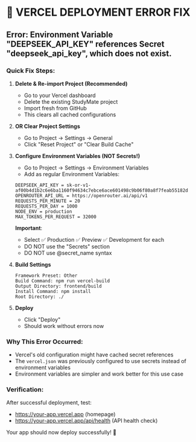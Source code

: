 # 🚨 VERCEL DEPLOYMENT ERROR FIX

## Error: Environment Variable "DEEPSEEK_API_KEY" references Secret "deepseek_api_key", which does not exist.

### Quick Fix Steps:

1. **Delete & Re-import Project (Recommended)**
   - Go to your Vercel dashboard
   - Delete the existing StudyMate project
   - Import fresh from GitHub
   - This clears all cached configurations

2. **OR Clear Project Settings**
   - Go to Project → Settings → General
   - Click "Reset Project" or "Clear Build Cache"

3. **Configure Environment Variables (NOT Secrets!)**
   - Go to Project → Settings → Environment Variables
   - Add as regular Environment Variables:

   ```
   DEEPSEEK_API_KEY = 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
   OPENROUTER_API_URL = https://openrouter.ai/api/v1
   REQUESTS_PER_MINUTE = 20
   REQUESTS_PER_DAY = 1000
   NODE_ENV = production
   MAX_TOKENS_PER_REQUEST = 32000
   ```

   **Important**: 
   - Select ✅ Production ✅ Preview ✅ Development for each
   - DO NOT use the "Secrets" section
   - DO NOT use @secret_name syntax

4. **Build Settings**
   ```
   Framework Preset: Other
   Build Command: npm run vercel-build
   Output Directory: frontend/build
   Install Command: npm install
   Root Directory: ./
   ```

5. **Deploy**
   - Click "Deploy" 
   - Should work without errors now

### Why This Error Occurred:
- Vercel's old configuration might have cached secret references
- The `vercel.json` was previously configured to use secrets instead of environment variables
- Environment variables are simpler and work better for this use case

### Verification:
After successful deployment, test:
- https://your-app.vercel.app (homepage)
- https://your-app.vercel.app/api/health (API health check)

Your app should now deploy successfully! 🎉